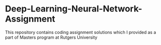 # Deep-Learning-Neural-Network-Assignment
This repository contains coding assignment solutions which I provided as a part of Masters program at Rutgers University 
